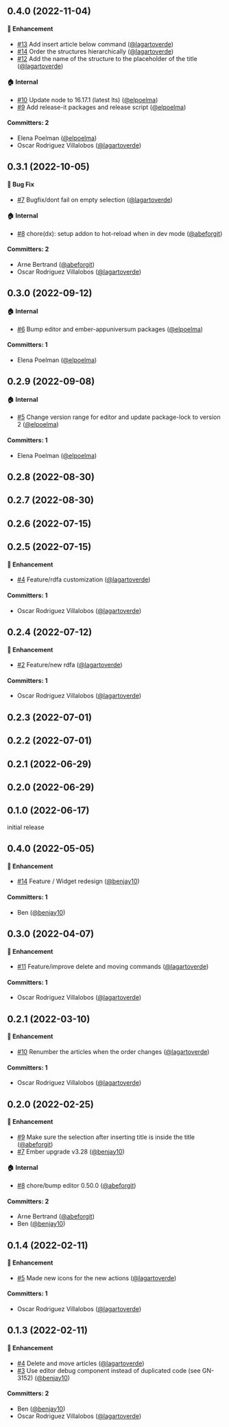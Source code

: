 









## 0.4.0 (2022-11-04)

#### :rocket: Enhancement
* [#13](https://github.com/lblod/ember-rdfa-editor-article-structure-plugin/pull/13) Add insert article below command ([@lagartoverde](https://github.com/lagartoverde))
* [#14](https://github.com/lblod/ember-rdfa-editor-article-structure-plugin/pull/14) Order the structures hierarchically ([@lagartoverde](https://github.com/lagartoverde))
* [#12](https://github.com/lblod/ember-rdfa-editor-article-structure-plugin/pull/12) Add the name of the structure to the placeholder of the title ([@lagartoverde](https://github.com/lagartoverde))

#### :house: Internal
* [#10](https://github.com/lblod/ember-rdfa-editor-article-structure-plugin/pull/10) Update node to 16.17.1 (latest lts) ([@elpoelma](https://github.com/elpoelma))
* [#9](https://github.com/lblod/ember-rdfa-editor-article-structure-plugin/pull/9) Add release-it packages and release script ([@elpoelma](https://github.com/elpoelma))

#### Committers: 2
- Elena Poelman ([@elpoelma](https://github.com/elpoelma))
- Oscar Rodriguez Villalobos ([@lagartoverde](https://github.com/lagartoverde))

## 0.3.1 (2022-10-05)

#### :bug: Bug Fix
* [#7](https://github.com/lblod/ember-rdfa-editor-article-structure-plugin/pull/7) Bugfix/dont fail on empty selection ([@lagartoverde](https://github.com/lagartoverde))

#### :house: Internal
* [#8](https://github.com/lblod/ember-rdfa-editor-article-structure-plugin/pull/8) chore(dx): setup addon to hot-reload when in dev mode ([@abeforgit](https://github.com/abeforgit))

#### Committers: 2
- Arne Bertrand ([@abeforgit](https://github.com/abeforgit))
- Oscar Rodriguez Villalobos ([@lagartoverde](https://github.com/lagartoverde))

## 0.3.0 (2022-09-12)

#### :house: Internal
* [#6](https://github.com/lblod/ember-rdfa-editor-article-structure-plugin/pull/6) Bump editor and ember-appuniversum packages ([@elpoelma](https://github.com/elpoelma))

#### Committers: 1
- Elena Poelman ([@elpoelma](https://github.com/elpoelma))

## 0.2.9 (2022-09-08)

#### :house: Internal
* [#5](https://github.com/lblod/ember-rdfa-editor-article-structure-plugin/pull/5) Change version range for editor and update package-lock to version 2 ([@elpoelma](https://github.com/elpoelma))

#### Committers: 1
- Elena Poelman ([@elpoelma](https://github.com/elpoelma))

## 0.2.8 (2022-08-30)

## 0.2.7 (2022-08-30)

## 0.2.6 (2022-07-15)

## 0.2.5 (2022-07-15)

#### :rocket: Enhancement
* [#4](https://github.com/lblod/ember-rdfa-editor-article-structure-plugin/pull/4) Feature/rdfa customization ([@lagartoverde](https://github.com/lagartoverde))

#### Committers: 1
- Oscar Rodriguez Villalobos ([@lagartoverde](https://github.com/lagartoverde))

## 0.2.4 (2022-07-12)

#### :rocket: Enhancement
* [#2](https://github.com/lblod/ember-rdfa-editor-article-structure-plugin/pull/2) Feature/new rdfa ([@lagartoverde](https://github.com/lagartoverde))

#### Committers: 1
- Oscar Rodriguez Villalobos ([@lagartoverde](https://github.com/lagartoverde))

## 0.2.3 (2022-07-01)

## 0.2.2 (2022-07-01)

## 0.2.1 (2022-06-29)

## 0.2.0 (2022-06-29)

## 0.1.0 (2022-06-17)
initial release


## 0.4.0 (2022-05-05)

#### :rocket: Enhancement
* [#14](https://github.com/lblod/ember-rdfa-editor-article-structure-plugin/pull/14) Feature / Widget redesign ([@benjay10](https://github.com/benjay10))

#### Committers: 1
- Ben ([@benjay10](https://github.com/benjay10))

## 0.3.0 (2022-04-07)

#### :rocket: Enhancement
* [#11](https://github.com/lblod/ember-rdfa-editor-article-structure-plugin/pull/11) Feature/improve delete and moving commands ([@lagartoverde](https://github.com/lagartoverde))

#### Committers: 1
- Oscar Rodriguez Villalobos ([@lagartoverde](https://github.com/lagartoverde))

## 0.2.1 (2022-03-10)

#### :rocket: Enhancement
* [#10](https://github.com/lblod/ember-rdfa-editor-article-structure-plugin/pull/10) Renumber the articles when the order changes ([@lagartoverde](https://github.com/lagartoverde))

#### Committers: 1
- Oscar Rodriguez Villalobos ([@lagartoverde](https://github.com/lagartoverde))

## 0.2.0 (2022-02-25)

#### :rocket: Enhancement
* [#9](https://github.com/lblod/ember-rdfa-editor-article-structure-plugin/pull/9) Make sure the selection after inserting title is inside the title ([@abeforgit](https://github.com/abeforgit))
* [#7](https://github.com/lblod/ember-rdfa-editor-article-structure-plugin/pull/7) Ember upgrade v3.28 ([@benjay10](https://github.com/benjay10))

#### :house: Internal
* [#8](https://github.com/lblod/ember-rdfa-editor-article-structure-plugin/pull/8) chore/bump editor 0.50.0 ([@abeforgit](https://github.com/abeforgit))

#### Committers: 2
- Arne Bertrand ([@abeforgit](https://github.com/abeforgit))
- Ben ([@benjay10](https://github.com/benjay10))


## 0.1.4 (2022-02-11)

#### :rocket: Enhancement
* [#5](https://github.com/lblod/ember-rdfa-editor-article-structure-plugin/pull/5) Made new icons for the new actions ([@lagartoverde](https://github.com/lagartoverde))

#### Committers: 1
- Oscar Rodriguez Villalobos ([@lagartoverde](https://github.com/lagartoverde))

## 0.1.3 (2022-02-11)

#### :rocket: Enhancement
* [#4](https://github.com/lblod/ember-rdfa-editor-article-structure-plugin/pull/4) Delete and move articles ([@lagartoverde](https://github.com/lagartoverde))
* [#3](https://github.com/lblod/ember-rdfa-editor-article-structure-plugin/pull/3) Use editor debug component instead of duplicated code (see GN-3152) ([@benjay10](https://github.com/benjay10))

#### Committers: 2
- Ben ([@benjay10](https://github.com/benjay10))
- Oscar Rodriguez Villalobos ([@lagartoverde](https://github.com/lagartoverde))



